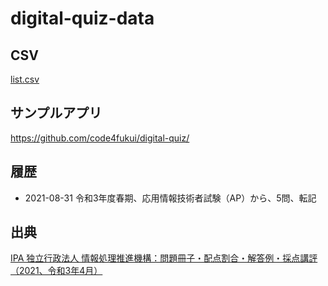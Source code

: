 # digital-quiz-data

## CSV

[list.csv](list.csv)

## サンプルアプリ

https://github.com/code4fukui/digital-quiz/

## 履歴

- 2021-08-31 令和3年度春期、応用情報技術者試験（AP）から、5問、転記

## 出典

[IPA 独立行政法人 情報処理推進機構：問題冊子・配点割合・解答例・採点講評（2021、令和3年4月）](https://www.jitec.ipa.go.jp/1_04hanni_sukiru/mondai_kaitou_2021r03.html)
